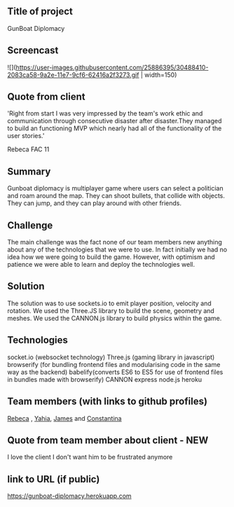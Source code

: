 ## Title of project
GunBoat Diplomacy

## Screencast
![](https://user-images.githubusercontent.com/25886395/30488410-2083ca58-9a2e-11e7-9cf6-62416a2f3273.gif | width=150)

## Quote from client
'Right from start I was very impressed by the team's work ethic and communication through consecutive disaster after disaster.They managed to build an functioning MVP which nearly had all of the functionality of the user stories.'

Rebeca FAC 11

## Summary

Gunboat diplomacy is multiplayer game where users can select a politician and roam around the map. They can shoot bullets, that collide with objects. They can jump, and they can play around with other friends.

## Challenge

The main challenge was the fact none of our team members new anything about any of the technologies that we were to use. In fact initially we had no idea how we were going to build the game. However, with optimism and patience we were able to learn and deploy the technologies well.

## Solution

The solution was to use sockets.io to emit player position, velocity and rotation. We used the Three.JS library to build the scene, geometry and meshes. We used the CANNON.js library to build physics within the game.

## Technologies
socket.io (websocket technology)
Three.js (gaming library in javascript)
browserify (for bundling frontend files and modularising code in the same way as the backend)
babelify(converts ES6 to ES5 for use of frontend files in bundles made with browserify)
CANNON
express
node.js
heroku




## Team members (with links to github profiles)
[Rebeca](https://github.com/rebecacalvoquintero) , [Yahia](https://github.com/y-zaky), [James](https://github.com/RogeredBacon) and [Constantina](https://github.com/polyccon)

## Quote from team member about client - NEW
I love the client I don't want him to be frustrated anymore

## link to URL (if public)
https://gunboat-diplomacy.herokuapp.com
